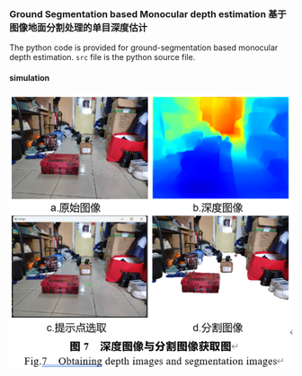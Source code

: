 ### Ground Segmentation based Monocular depth estimation 基于图像地面分割处理的单目深度估计
The python code is provided for ground-segmentation based monocular depth estimation.
``src`` file is the python source file.


#### simulation

![p](pic/simulation.png)

